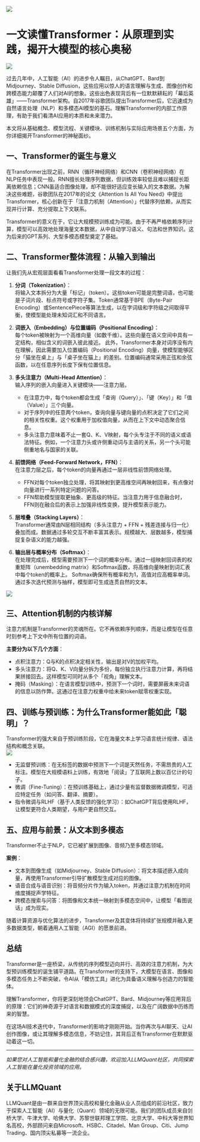 ![](https://fastly.jsdelivr.net/gh/bucketio/img11@main/2024/10/21/1729466068183-23134fce-3131-4262-b18c-f378d71af4f6.gif)

# 一文读懂Transformer：从原理到实践，揭开大模型的核心奥秘

![](https://fastly.jsdelivr.net/gh/bucketio/img9@main/2024/10/20/1729465031968-b3c8959e-1d37-4b8a-91b1-b0b0dfe25143.png)

过去几年中，人工智能（AI）的进步令人瞩目，从ChatGPT、Bard到Midjourney、Stable Diffusion，这些应用以惊人的语言理解与生成、图像创作和跨模态能力颠覆了人们对AI的想象。这些出色表现背后有一位默默耕耘的「幕后英雄」——Transformer架构。自2017年谷歌团队提出Transformer后，它迅速成为自然语言处理（NLP）和多模态AI模型的基石。理解Transformer的内部工作原理，有助于我们看清AI应用的本质和未来潜力。

本文将从基础概念、模型流程、关键模块、训练机制与实际应用场景五个方面，为你详细揭开Transformer的神秘面纱。

## 一、Transformer的诞生与意义

在Transformer出现之前，RNN（循环神经网络）和CNN（卷积神经网络）在NLP任务中表现一般。RNN擅长处理序列数据，但训练效率较低且难以捕捉长距离依赖信息；CNN虽适合图像处理，却不能很好适应变长输入的文本数据。为解决这些难题，谷歌团队在2017年的论文《Attention Is All You Need》中提出Transformer，核心创新在于「注意力机制（Attention）」代替序列依赖，从而实现并行计算、充分提取上下文联系。

Transformer的意义在于，它让大规模预训练成为可能。由于不再严格依赖序列计算，模型可以高效地处理海量文本数据，从中自动学习语义、句法和世界知识。这为后来的GPT系列、大型多模态模型奠定了基础。

## 二、Transformer整体流程：从输入到输出

让我们先从宏观层面看看Transformer处理一段文本的过程：

1. **分词（Tokenization）**：  
   将输入文本拆分为大量「标记」（token）。这些token可能是完整词语，也可能是子词片段、标点符号或字符子集。Token通常基于BPE（Byte-Pair Encoding）或SentencePiece等算法生成，以在字词级和字符级之间取得平衡，使模型能处理未知词汇和不同语言。

2. **词嵌入（Embedding）与位置编码（Positional Encoding）**：  
   每个token被映射为一个高维向量（如数千维）。这些向量在语义空间中具有一定结构，相似含义的词嵌入彼此接近。 此外，Transformer本身对词序没有内在理解，因此需要加入位置编码（Positional Encoding）向量，使模型能够区分「猫坐在桌上」与「桌子坐在猫上」的差别。位置编码通常采用正弦和余弦函数，以在任意序列长度下保有位置信息。

3. **多头注意力（Multi-Head Attention）**：  
   输入序列的嵌入向量进入关键模块——注意力层。
   - 在注意力中，每个token都会生成「查询（Query）」、「键（Key）」和「值（Value）」三个向量。  
   - 对于序列中的任意两个token，查询向量与键向量的点积决定了它们之间的相关性权重。这个权重用于加权值向量，从而在上下文中动态聚合信息。  
   - 多头注意力意味着不止一套Q、K、V映射，每个头专注于不同的语义或语法特征。例如，一个注意力头或许侧重动词与主语的关系，另一个头可能侧重地名与国家的关联。

4. **前馈网络（Feed-Forward Network，FFN）**：  
   在注意力层之后，每个token的向量再通过一层非线性前馈网络处理。
   - FFN对每个token独立处理，将其映射到更高维空间再映射回来，有点像对向量进行一系列特定问题的问答。  
   - FFN帮助模型提取更抽象、更高级的特征。当注意力用于信息融合时，FFN则在融合后的表示上加强非线性变换，提升模型表示能力。

5. **层堆叠（Stacking Layers）**：  
   Transformer通常由N层相同结构（多头注意力 + FFN + 残差连接与归一化）叠加而成。数据通过多轮交互不断丰富其表示。规模越大、层数越多，模型捕捉复杂语义的能力越强。

6. **输出层与概率分布（Softmax）**：  
   在处理完成后，模型需要预测下一个词的概率分布。通过一组映射回词表的权重矩阵（unembedding matrix）和Softmax函数，将高维向量映射到词汇表中每个token的概率上。  Softmax确保所有概率和为1，高值对应高概率单词。通过多次迭代预测与抽样，模型即可生成连贯自然的文本。

![](https://fastly.jsdelivr.net/gh/bucketio/img0@main/2024/12/09/1733785326323-e5661ee9-1346-4bdc-b539-21464f8a66b7.png)

## 三、Attention机制的内核详解

注意力机制是Transformer的灵魂所在。它不再依赖序列顺序，而是让模型在任意时刻参考上下文中所有位置的词语。  

**主要分为以下几个方面**：  

- 点积注意力：Q与K的点积决定相关性，输出是对V的加权平均。  
- 多头注意力：将Q、K、V向量分拆为多份，每份独立执行注意力计算，再将结果拼接回去。这样模型可同时从多个「视角」理解文本。  
- 掩码（Masking）：在语言模型训练中，预测下一个词时，需要屏蔽未来词语的信息以防作弊。这通过在注意力权重中给未来token赋零权重实现。

## 四、训练与预训练：为什么Transformer能如此「聪明」？

Transformer的强大来自于预训练阶段，它在海量文本上学习语言统计规律、语法结构和概念关联。  
![](https://fastly.jsdelivr.net/gh/bucketio/img15@main/2024/12/09/1733785444362-a5c2a3bd-3d66-4220-95a7-dad8c052a94f.png)

- 无监督预训练：在无标签的数据中预测下一个词是天然任务，不需昂贵的人工标注。模型在大规模语料上训练，有效地「阅读」了互联网上数以百亿计的句子。  
- 微调（Fine-Tuning）：在预训练基础上，通过少量有监督数据微调模型，可适应特定任务（如问答、翻译、摘要）。  
- 指令微调与RLHF（基于人类反馈的强化学习）：如ChatGPT背后使用RLHF，让模型更符合人类期望，与用户更自然交互。

## 五、应用与前景：从文本到多模态

Transformer不止于NLP，它已被扩展到图像、音频乃至多模态领域。  

**案例**：  

- 文本到图像生成（如Midjourney、Stable Diffusion）：将文本描述嵌入成向量，再使用Transformer引导扩散模型生成对应的图像。  
- 语音合成与语音识别：将音频分片作为输入token，并通过注意力机制在时间维度捕捉声学特征。  
- 跨模态搜索与问答：将图像和文本统一映射到多模态空间中，让模型「看图说话」成为现实。

随着计算资源与优化算法的进步，Transformer及其变体将持续扩张规模并融入更多数据类型，朝着通用人工智能（AGI）的愿景前进。

## 总结

Transformer是一座桥梁，从传统的序列模型迈向并行、高效的注意力机制，为大型预训练模型的诞生铺平道路。在Transformer的支持下，大模型在语言、图像和多模态任务上不断突破，令AI从「模仿工具」进化为具备语义理解与创造力的智能体。

理解Transformer，你将更深刻地领会ChatGPT、Bard、Midjourney等应用背后的原理：它们的神奇源于对语言和数据模式的深度捕捉，以及在广阔数据中历练而来的智慧。

在这场AI技术迭代中，Transformer的影响才刚刚开始。当你再次与AI聊天、让AI创作图像，或让其理解多模态信息，不妨记住，其背后正有Transformer在默默驱动着这一切。  

---

*如果您对人工智能和量化金融的结合感兴趣，欢迎加入LLMQuant社区，共同探索人工智能在量化投资领域的应用。*

## 关于LLMQuant

LLMQuant是由一群来自世界顶尖高校和量化金融从业人员组成的前沿社区，致力于探索人工智能（AI）与量化（Quant）领域的无限可能。我们的团队成员来自剑桥大学、牛津大学、哈佛大学、苏黎世联邦理工学院、北京大学、中科大等世界知名高校，外部顾问来自Microsoft、HSBC、Citadel、Man Group、Citi、Jump Trading、国内顶尖私募等一流企业。
